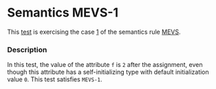# Semantics MEVS-1

This [test](.) is exercising the case [1](../Readme.md) of the semantics rule [MEVS](../../mevs/Readme.md).

### Description

In this test, the value of the attribute `f` is `2` after the assignment, even though this attribute has a self-initializing type with default initialization value `0`. This test satisfies `MEVS-1`.
